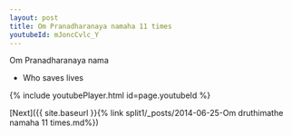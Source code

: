 ```yaml
---
layout: post
title: Om Pranadharanaya namaha 11 times
youtubeId: mJoncCvlc_Y
---
```

 
 
Om Pranadharanaya nama 
 
 -  Who saves lives 
 
  
 
  
 
 
 
 
 
 


{% include youtubePlayer.html id=page.youtubeId %}
 
[Next]({{ site.baseurl }}{% link  split1/_posts/2014-06-25-Om druthimathe namaha 11 times.md%})
 
